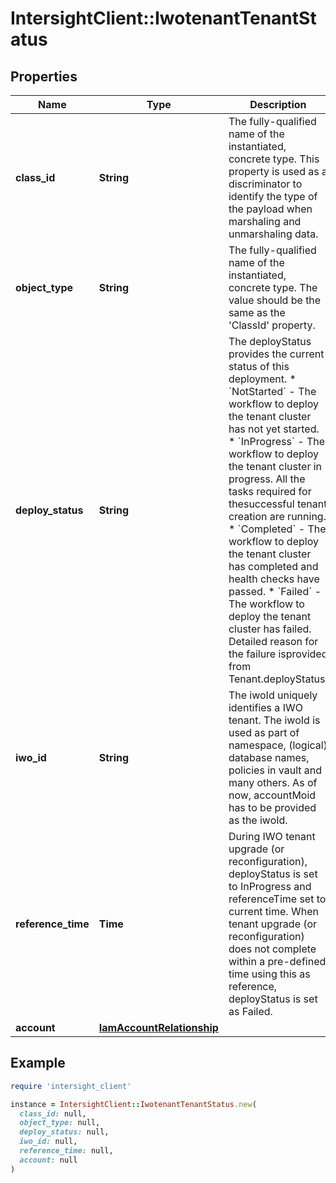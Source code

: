 # IntersightClient::IwotenantTenantStatus

## Properties

| Name | Type | Description | Notes |
| ---- | ---- | ----------- | ----- |
| **class_id** | **String** | The fully-qualified name of the instantiated, concrete type. This property is used as a discriminator to identify the type of the payload when marshaling and unmarshaling data. | [default to &#39;iwotenant.TenantStatus&#39;] |
| **object_type** | **String** | The fully-qualified name of the instantiated, concrete type. The value should be the same as the &#39;ClassId&#39; property. | [default to &#39;iwotenant.TenantStatus&#39;] |
| **deploy_status** | **String** | The deployStatus provides the current status of this deployment. * &#x60;NotStarted&#x60; - The workflow to deploy the tenant cluster has not yet started. * &#x60;InProgress&#x60; - The workflow to deploy the tenant cluster in progress. All the tasks required for thesuccessful tenant creation are running. * &#x60;Completed&#x60; - The workflow to deploy the tenant cluster has completed and health checks have passed. * &#x60;Failed&#x60; - The workflow to deploy the tenant cluster has failed. Detailed reason for the failure isprovided from Tenant.deployStatus. | [optional][readonly][default to &#39;NotStarted&#39;] |
| **iwo_id** | **String** | The iwoId uniquely identifies a IWO tenant. The iwoId is used as part of namespace, (logical) database names, policies in vault and many others. As of now, accountMoid has to be provided as the iwoId. | [optional][readonly] |
| **reference_time** | **Time** | During IWO tenant upgrade (or reconfiguration), deployStatus is set to InProgress and referenceTime set to current time. When tenant upgrade (or reconfiguration) does not complete within a pre-defined time using this as reference, deployStatus is set as Failed. | [optional][readonly] |
| **account** | [**IamAccountRelationship**](IamAccountRelationship.md) |  | [optional] |

## Example

```ruby
require 'intersight_client'

instance = IntersightClient::IwotenantTenantStatus.new(
  class_id: null,
  object_type: null,
  deploy_status: null,
  iwo_id: null,
  reference_time: null,
  account: null
)
```

